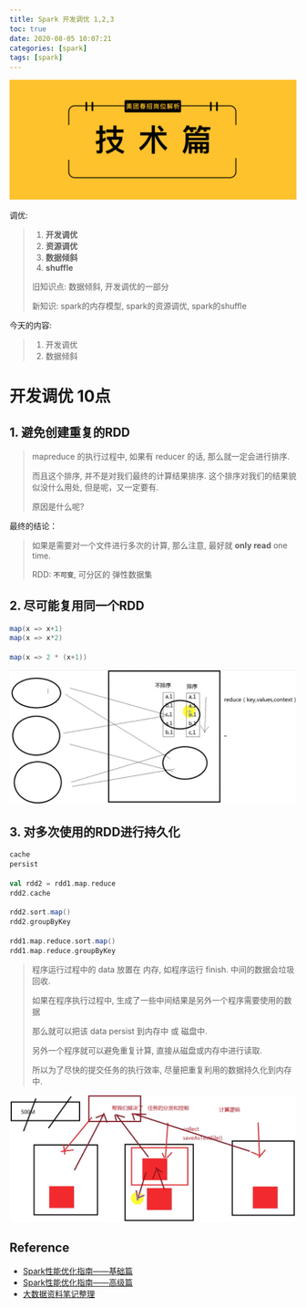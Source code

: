 ```yaml
---
title: Spark 开发调优 1,2,3
toc: true
date: 2020-08-05 10:07:21
categories: [spark]
tags: [spark]
---
```


<img src="/images/spark/spark-aura-6.2-logo.png" width="550" alt="" />

<!-- more -->

调优:

> 1. **开发调优**
> 2. **资源调优**
> 3. **数据倾斜**
> 4. **shuffle**
> 
> 旧知识点: 数据倾斜, 开发调优的一部分
> 
> 新知识: spark的内存模型, spark的资源调优, spark的shuffle

今天的内容:

> 1. 开发调优
> 2. 数据倾斜

# 开发调优 10点

## 1. 避免创建重复的RDD

> mapreduce 的执行过程中, 如果有 reducer 的话, 那么就一定会进行排序.
>
> 而且这个排序, 并不是对我们最终的计算结果排序. 这个排序对我们的结果貌似没什么用处, 但是呢，又一定要有.
>
> 原因是什么呢?

最终的结论：

> 如果是需要对一个文件进行多次的计算, 那么注意, 最好就 **only read** one time.
> 
> RDD: **`不可变`**, 可分区的 弹性数据集

## 2. 尽可能复用同一个RDD

```scala
map(x => x+1)
map(x => x*2)

map(x => 2 * (x+1))
```

<img src="/images/spark/spark-aura-6.2.1.png" alt="" />


## 3. 对多次使用的RDD进行持久化

```scala
cache
persist
  
val rdd2 = rdd1.map.reduce
rdd2.cache
  
rdd2.sort.map()
rdd2.groupByKey
  
rdd1.map.reduce.sort.map()
rdd1.map.reduce.groupByKey
```
  
> 程序运行过程中的 data 放置在 内存, 如程序运行 finish. 中间的数据会垃圾回收.
>  
> 如果在程序执行过程中, 生成了一些中间结果是另外一个程序需要使用的数据
> 
> 那么就可以把该 data persist 到内存中 或 磁盘中.
> 
> 另外一个程序就可以避免重复计算, 直接从磁盘或内存中进行读取.
> 
> 所以为了尽快的提交任务的执行效率, 尽量把重复利用的数据持久化到内存中.

<img src="/images/spark/spark-aura-6.2.2.png" alt="" />




## Reference


- [Spark性能优化指南——基础篇](https://tech.meituan.com/2016/04/29/spark-tuning-basic.html)
- [Spark性能优化指南——高级篇](https://tech.meituan.com/2016/05/12/spark-tuning-pro.html)
- [大数据资料笔记整理](https://blog.csdn.net/huang66666666/category_9399107.html)